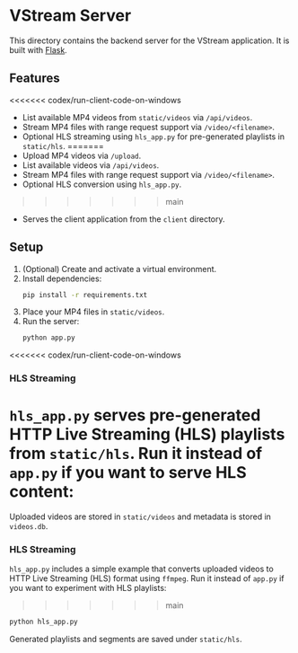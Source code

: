 # VStream Server

This directory contains the backend server for the VStream application. It is built with [Flask](https://flask.palletsprojects.com/).

## Features

<<<<<<< codex/run-client-code-on-windows
- List available MP4 videos from `static/videos` via `/api/videos`.
- Stream MP4 files with range request support via `/video/<filename>`.
- Optional HLS streaming using `hls_app.py` for pre-generated playlists in `static/hls`.
=======
- Upload MP4 videos via `/upload`.
- List available videos via `/api/videos`.
- Stream MP4 files with range request support via `/video/<filename>`.
- Optional HLS conversion using `hls_app.py`.
>>>>>>> main
- Serves the client application from the `client` directory.

## Setup

1. (Optional) Create and activate a virtual environment.
2. Install dependencies:
   ```bash
   pip install -r requirements.txt
   ```
3. Place your MP4 files in `static/videos`.
4. Run the server:
   ```bash
   python app.py
   ```

<<<<<<< codex/run-client-code-on-windows
### HLS Streaming

`hls_app.py` serves pre-generated HTTP Live Streaming (HLS) playlists from `static/hls`.
Run it instead of `app.py` if you want to serve HLS content:
=======
Uploaded videos are stored in `static/videos` and metadata is stored in `videos.db`.

### HLS Streaming

`hls_app.py` includes a simple example that converts uploaded videos to
HTTP Live Streaming (HLS) format using `ffmpeg`. Run it instead of
`app.py` if you want to experiment with HLS playlists:
>>>>>>> main

```bash
python hls_app.py
```

Generated playlists and segments are saved under `static/hls`.
